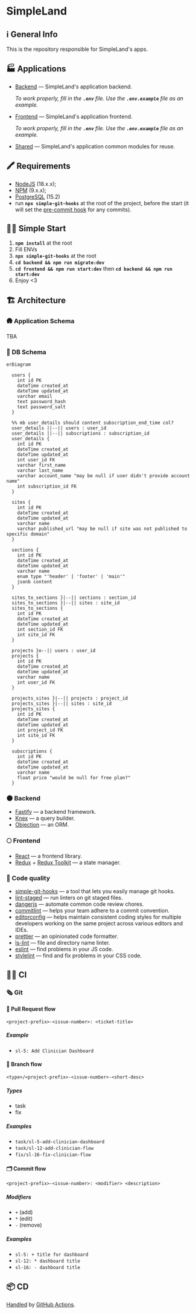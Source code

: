 # SimpleLand

## ℹ️ General Info

This is the repository responsible for SimpleLand's apps.

## 🏭 Applications

- [Backend](./backend) — SimpleLand's application backend.

  _To work properly, fill in the **`.env`** file. Use the **`.env.example`** file as an example._

- [Frontend](./frontend) — SimpleLand's application frontend.

  _To work properly, fill in the **`.env`** file. Use the **`.env.example`** file as an example._

- [Shared](./shared) — SimpleLand's application common modules for reuse.

## 🖍 Requirements

- [NodeJS](https://nodejs.org/en/) (18.x.x);
- [NPM](https://www.npmjs.com/) (9.x.x);
- [PostgreSQL](https://www.postgresql.org/) (15.2)
- run **`npx simple-git-hooks`** at the root of the project, before the start (it will set the [pre-commit hook](https://www.npmjs.com/package/simple-git-hooks) for any commits).

## 🏃‍♂️ Simple Start

1. **`npm install`** at the root
2. Fill ENVs
3. **`npx simple-git-hooks`** at the root
4. **`cd backend && npm run migrate:dev`**
5. **`cd frontend && npm run start:dev`** then **`cd backend && npm run start:dev`**
6. Enjoy <3

## 🏗 Architecture

### 🛖 Application Schema

TBA

### 💽 DB Schema

```mermaid
erDiagram

  users {
    int id PK
    dateTime created_at
    dateTime updated_at
    varchar email
    text password_hash
    text password_salt
  }

  %% mb user_details should content subscription_end_time col?
  user_details ||--|| users : user_id
  user_details ||--|| subscriptions : subscription_id
  user_details {
    int id PK
    dateTime created_at
    dateTime updated_at
    int user_id FK
    varchar first_name
    varchar last_name
    varchar account_name "may be null if user didn't provide account name"
    int subscription_id FK
  }

  sites {
    int id PK
    dateTime created_at
    dateTime updated_at
    varchar name
    varchar published_url "may be null if site was not published to specific domain"
  }

  sections {
    int id PK
    dateTime created_at
    dateTime updated_at
    varchar name
    enum type "'header' | 'footer' | 'main'"
    jsonb content
  }

  sites_to_sections }|--|| sections : section_id
  sites_to_sections }|--|| sites : site_id
  sites_to_sections {
    int id PK
    dateTime created_at
    dateTime updated_at
    int section_id FK
    int site_id FK
  }

  projects }o--|| users : user_id
  projects {
    int id PK
    dateTime created_at
    dateTime updated_at
    varchar name
    int user_id FK
  }

  projects_sites }|--|| projects : project_id
  projects_sites }|--|| sites : site_id
  projects_sites {
    int id PK
    dateTime created_at
    dateTime updated_at
    int project_id FK
    int site_id FK
  }

  subscriptions {
    int id PK
    dateTime created_at
    dateTime updated_at
    varchar name
    float price "would be null for free plan?"
  }

```

### 🌑 Backend

- [Fastify](https://www.fastify.io/) — a backend framework.
- [Knex](https://knexjs.org/) — a query builder.
- [Objection](https://vincit.github.io/objection.js/) — an ORM.

### 🌕 Frontend

- [React](https://reactjs.org/) — a frontend library.
- [Redux](https://redux.js.org/) + [Redux Toolkit](https://redux-toolkit.js.org/) — a state manager.

### 🥊 Code quality

- [simple-git-hooks](https://www.npmjs.com/package/simple-git-hooks) — a tool that lets you easily manage git hooks.
- [lint-staged](https://www.npmjs.com/package/lint-staged) — run linters on git staged files.
- [dangerjs](https://danger.systems/js/) — automate common code review chores.
- [commitlint](https://commitlint.js.org/) — helps your team adhere to a commit convention.
- [editorconfig](https://editorconfig.org/) — helps maintain consistent coding styles for multiple developers working on the same project across various editors and IDEs.
- [prettier](https://prettier.io/) — an opinionated code formatter.
- [ls-lint](https://ls-lint.org/) — file and directory name linter.
- [eslint](https://eslint.org/) — find problems in your JS code.
- [stylelint](https://stylelint.io/) — find and fix problems in your CSS code.

## 🧑‍💻 CI

### 🗞 Git

#### 🏅 Pull Request flow

```
<project-prefix>-<issue-number>: <ticket-title>
```

##### Example

- `sl-5: Add Clinician Dashboard`

#### 🌳 Branch flow

```
<type>/<project-prefix>-<issue-number>-<short-desc>
```

##### Types

- task
- fix

##### Examples

- `task/sl-5-add-clinician-dashboard`
- `task/sl-12-add-clinician-flow`
- `fix/sl-16-fix-clinician-flow`

#### 🗂 Commit flow

```
<project-prefix>-<issue-number>: <modifier> <description>
```

##### Modifiers

- `+` (add)
- `*` (edit)
- `-` (remove)

##### Examples

- `sl-5: + title for dashboard`
- `sl-12: * dashboard title`
- `sl-16: - dashboard title`

## 📦 CD

[Handled](.github/workflows/cd.yml) by [GitHub Actions](https://docs.github.com/en/actions).
